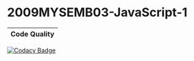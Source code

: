 # 2009MYSEMB03-JavaScript-1
|Code Quality|
|:--:|
[![Codacy Badge](https://app.codacy.com/project/badge/Grade/9a542105e29a431dad4c551d03e90a51)](https://www.codacy.com?utm_source=github.com&amp;utm_medium=referral&amp;utm_content=99002634/2009MYSEMB03-JavaScript-1&amp;utm_campaign=Badge_Grade)
